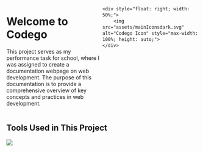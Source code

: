 <div style="max-width: 1200px; margin: 0 auto; overflow: hidden;">
    <div style="float: left; width: 50%;">
        <h1>Welcome to Codego</h1>
        <p>
            This project serves as my performance task for school, where I was assigned to create a documentation webpage on web development.
            The purpose of this documentation is to provide a comprehensive overview of key concepts and practices in web development.
        </p>
    </div>

    <div style="float: right; width: 50%;">
        <img src="assets/mainIconsdark.svg" alt="Codego Icon" style="max-width: 100%; height: auto;">
    </div>
</div>



## Tools Used in This Project
<img src="https://skillicons.dev/icons?i=git,vscode,css,html,sass" />